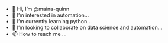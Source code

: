 - 👋 Hi, I’m @maina-quinn
- 👀 I’m interested in automation...
- 🌱 I’m currently learning python...
- 💞️ I’m looking to collaborate on data science and automation...
- 📫 How to reach me ...

<!---
maina-quinn/maina-quinn is a ✨ special ✨ repository because its `README.md` (this file) appears on your GitHub profile.
You can click the Preview link to take a look at your changes.
--->

